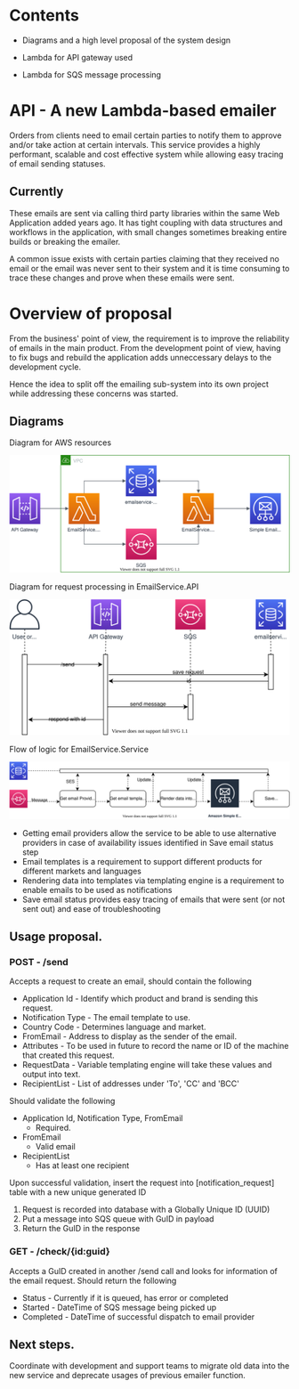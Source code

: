 # Contents
- Diagrams and a high level proposal of the system design

- Lambda for API gateway used

- Lambda for SQS message processing

# API - A new Lambda-based emailer
Orders from clients need to email certain parties to notify them to approve and/or take action at certain intervals. This service provides a highly performant, scalable and cost effective system while allowing easy tracing of email sending statuses.

## Currently

These emails are sent via calling third party libraries within the same Web Application added years ago. It has tight coupling with data structures and workflows in the application, with small changes sometimes breaking entire builds or breaking the emailer.

A common issue exists with certain parties claiming that they received no email or the email was never sent to their system and it is time consuming to trace these changes and prove when these emails were sent.

# Overview of proposal
From the business' point of view, the requirement is to improve the reliability of emails in the main product. From the development point of view, having to fix bugs and rebuild the application adds unneccessary delays to the development cycle.

Hence the idea to split off the emailing sub-system into its own project while addressing these concerns was started.

## Diagrams
Diagram for AWS resources

![AWS resources](https://github.com/FadeDragon/Resume2020/blob/master/Email%20Service%20-%20API/EmailService%20-%20Architecture%20Diagram.svg)

Diagram for request processing in EmailService.API

![API](https://github.com/FadeDragon/Resume2020/blob/master/Email%20Service%20-%20API/EmailService%20-%20API%20Diagram.svg)

Flow of logic for EmailService.Service

![Flow](https://github.com/FadeDragon/Resume2020/blob/master/Email%20Service%20-%20API/EmailService%20-%20Processor%20Flow%20Diagram.svg)

* Getting email providers allow the service to be able to use alternative providers in case of availability issues identified in Save email status step
* Email templates is a requirement to support different products for different markets and languages
* Rendering data into templates via templating engine is a requirement to enable emails to be used as notifications
* Save email status provides easy tracing of emails that were sent (or not sent out) and ease of troubleshooting

## Usage proposal.

### POST - /send
Accepts a request to create an email, should contain the following

* Application Id - Identify which product and brand is sending this request.
* Notification Type - The email template to use.
* Country Code - Determines language and market.
* FromEmail - Address to display as the sender of the email.
* Attributes - To be used in future to record the name or ID of the machine that created this request.
* RequestData - Variable templating engine will take these values and output into text.
* RecipientList - List of addresses under 'To', 'CC' and 'BCC'

Should validate the following

* Application Id, Notification Type, FromEmail
  * Required.
* FromEmail
  * Valid email
* RecipientList
  * Has at least one recipient

Upon successful validation, insert the request into [notification_request] table with a new unique generated ID
1. Request is recorded into database with a Globally Unique ID (UUID)
1. Put a message into SQS queue with GuID in payload
1. Return the GuID in the response

### GET - /check/{id:guid}
Accepts a GuID created in another /send call and looks for information of the email request. Should return the following

* Status - Currently if it is queued, has error or completed
* Started - DateTime of SQS message being picked up
* Completed - DateTime of successful dispatch to email provider

## Next steps.

Coordinate with development and support teams to migrate old data into the new service and deprecate usages of previous emailer function.


